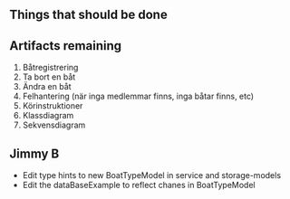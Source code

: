 ## Things that should be done

## Artifacts remaining

1. Båtregistrering
2. Ta bort en båt
3. Ändra en båt
4. Felhantering (när inga medlemmar finns, inga båtar finns, etc)
5. Körinstruktioner
6. Klassdiagram
7. Sekvensdiagram

## Jimmy B

- Edit type hints to new BoatTypeModel in service and storage-models
- Edit the dataBaseExample to reflect chanes in BoatTypeModel
